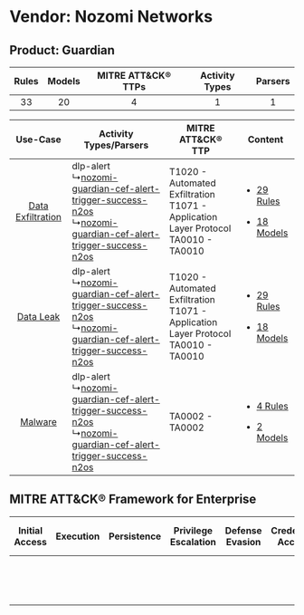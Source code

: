 Vendor: Nozomi Networks
=======================
Product: Guardian
-----------------
| Rules | Models | MITRE ATT&CK® TTPs | Activity Types | Parsers |
|:-----:|:------:|:------------------:|:--------------:|:-------:|
|  33   |   20   |         4          |       1        |    1    |

|    Use-Case    | Activity Types/Parsers    | MITRE ATT&CK® TTP    | Content    |
|:----:| ---- | ---- | ---- |
| [Data Exfiltration](../../../UseCases/uc_data_exfiltration.md) |  dlp-alert<br> ↳[nozomi-guardian-cef-alert-trigger-success-n2os](Ps/pC_nozomiguardiancefalerttriggersuccessn2os.md)<br> ↳[nozomi-guardian-cef-alert-trigger-success-n2os](Ps/pC_nozomiguardiancefalerttriggersuccessn2os.md)<br> | T1020 - Automated Exfiltration<br>T1071 - Application Layer Protocol<br>TA0010 - TA0010<br> | [<ul><li>29 Rules</li></ul><ul><li>18 Models</li></ul>](RM/r_m_nozomi_networks_guardian_Data_Exfiltration.md) |
|         [Data Leak](../../../UseCases/uc_data_leak.md)         |  dlp-alert<br> ↳[nozomi-guardian-cef-alert-trigger-success-n2os](Ps/pC_nozomiguardiancefalerttriggersuccessn2os.md)<br> ↳[nozomi-guardian-cef-alert-trigger-success-n2os](Ps/pC_nozomiguardiancefalerttriggersuccessn2os.md)<br> | T1020 - Automated Exfiltration<br>T1071 - Application Layer Protocol<br>TA0010 - TA0010<br> | [<ul><li>29 Rules</li></ul><ul><li>18 Models</li></ul>](RM/r_m_nozomi_networks_guardian_Data_Leak.md)         |
|    [Malware](../../../UseCases/uc_malware.md)    |  dlp-alert<br> ↳[nozomi-guardian-cef-alert-trigger-success-n2os](Ps/pC_nozomiguardiancefalerttriggersuccessn2os.md)<br> ↳[nozomi-guardian-cef-alert-trigger-success-n2os](Ps/pC_nozomiguardiancefalerttriggersuccessn2os.md)<br> | TA0002 - TA0002<br>    | [<ul><li>4 Rules</li></ul><ul><li>2 Models</li></ul>](RM/r_m_nozomi_networks_guardian_Malware.md)    |

MITRE ATT&CK® Framework for Enterprise
--------------------------------------
| Initial Access | Execution | Persistence | Privilege Escalation | Defense Evasion | Credential Access | Discovery | Lateral Movement | Collection | Command and Control                                                             | Exfiltration                                                                | Impact |
| -------------- | --------- | ----------- | -------------------- | --------------- | ----------------- | --------- | ---------------- | ---------- | ------------------------------------------------------------------------------- | --------------------------------------------------------------------------- | ------ |
|                |           |             |                      |                 |                   |           |                  |            | [Application Layer Protocol](https://attack.mitre.org/techniques/T1071)<br><br> | [Automated Exfiltration](https://attack.mitre.org/techniques/T1020)<br><br> |        |